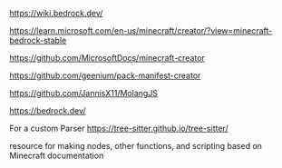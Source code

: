 https://wiki.bedrock.dev/

https://learn.microsoft.com/en-us/minecraft/creator/?view=minecraft-bedrock-stable

https://github.com/MicrosoftDocs/minecraft-creator

https://github.com/geenium/pack-manifest-creator

https://github.com/JannisX11/MolangJS

https://bedrock.dev/

For a custom Parser  https://tree-sitter.github.io/tree-sitter/


resource for making nodes, other functions, and scripting based on Minecraft documentation
